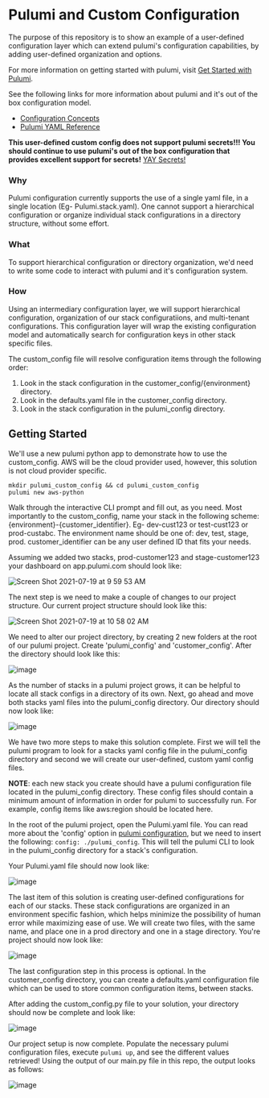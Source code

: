 # Pulumi and Custom Configuration
The purpose of this repository is to show an example of a user-defined configuration layer which can extend pulumi's configuration capabilities, by adding user-defined organization and options.

For more information on getting started with pulumi, visit [Get Started with Pulumi](https://www.pulumi.com/docs/get-started/).

See the following links for more information about pulumi and it's out of the box configuration model.
- [Configuration Concepts](https://www.pulumi.com/docs/intro/concepts/config/)
- [Pulumi YAML Reference](https://www.pulumi.com/docs/reference/pulumi-yaml/)

**This user-defined custom config does not support pulumi secrets!!! You should continue to use pulumi's out of the box configuration that provides excellent support for secrets!**
[YAY Secrets!](https://www.pulumi.com/docs/intro/concepts/secrets/)

### Why
Pulumi configuration currently supports the use of a single yaml file, in a single location (Eg- Pulumi.stack.yaml). One cannot support a hierarchical configuration or organize individual stack configurations in a directory structure, without some effort.

### What
To support hierarchical configuration or directory organization, we'd need to write some code to interact with pulumi and it's configuration system.

### How
Using an intermediary configuration layer, we will support hierarchical configuration, organization of our stack configuratiions, and multi-tenant configurations. This configuration layer will wrap the existing configuration model and automatically search for configuration keys in other stack specific files.

The custom_config file will resolve configuration items through the following order:
1. Look in the stack configuration in the customer_config/{environment} directory.
2. Look in the defaults.yaml file in the customer_config directory.
3. Look in the stack configuration in the pulumi_config directory.

## Getting Started
We'll use a new pulumi python app to demonstrate how to use the custom_config. AWS will be the cloud provider used, however, this solution is not cloud provider specific.

```mkdir pulumi_custom_config && cd pulumi_custom_config```  
```pulumi new aws-python```  

Walk through the interactive CLI prompt and fill out, as you need. Most importantly to the custom_config, name your stack in the following scheme: {environment}-{customer_identifier}. Eg- dev-cust123 or test-cust123 or prod-custabc. The environment name should be one of: dev, test, stage, prod. customer_identifier can be any user defined ID that fits your needs.

Assuming we added two stacks, prod-customer123 and stage-customer123 your dashboard on app.pulumi.com should look like:

![Screen Shot 2021-07-19 at 9 59 53 AM](https://user-images.githubusercontent.com/25461821/126201592-8c058ecb-706a-4d5b-bffd-4b5c1efb4fca.png)

The next step is we need to make a couple of changes to our project structure. Our current project structure should look like this:

![Screen Shot 2021-07-19 at 10 58 02 AM](https://user-images.githubusercontent.com/25461821/126221918-32d5b02f-65f1-45a5-9f3f-b7776dcbe100.png)

We need to alter our project directory, by creating 2 new folders at the root of our pulumi project. Create 'pulumi_config' and 'customer_config'. After the directory should look like this:

![image](https://user-images.githubusercontent.com/25461821/126225592-339bc450-296b-46b6-9800-6beea52c2a65.png)

As the number of stacks in a pulumi project grows, it can be helpful to locate all stack configs in a directory of its own. Next, go ahead and move both stacks yaml files into the pulumi_config directory. Our directory should now look like:

![image](https://user-images.githubusercontent.com/25461821/126223060-baf9bb8f-421a-401c-84f6-d3ac2f5ea8db.png)

We have two more steps to make this solution complete. First we will tell the pulumi program to look for a stacks yaml config file in the pulumi_config directory and second we will create our user-defined, custom yaml config files.

**NOTE**: each new stack you create should have a pulumi configuration file located in the pulumi_config directory. These config files should contain a minimum amount of information in order for pulumi to successfully run. For example, config items like aws:region should be located here.

In the root of the pulumi project, open the Pulumi.yaml file. You can read more about the 'config' option in [pulumi configuration](https://www.pulumi.com/docs/reference/pulumi-yaml/), but we need to insert the following: ```config: ./pulumi_config```. This will tell the pulumi CLI to look in the pulumi_config directory for a stack's configuration.

Your Pulumi.yaml file should now look like:

![image](https://user-images.githubusercontent.com/25461821/126223596-e44a6419-c367-48ad-94fc-7a6ba1fdbd59.png)

The last item of this solution is creating user-defined configurations for each of our stacks. These stack configurations are organized in an environment specific fashion, which helps minimize the possibility of human error while maximizing ease of use. We will create two files, with the same name, and place one in a prod directory and one in a stage directory. You're project should now look like:

![image](https://user-images.githubusercontent.com/25461821/126223978-9024cb0e-3dc4-4e86-949f-964913bd1481.png)

The last configuration step in this process is optional. In the customer_config directory, you can create a defaults.yaml configuration file which can be used to store common configuration items, between stacks.

After adding the custom_config.py file to your solution, your directory should now be complete and look like:

![image](https://user-images.githubusercontent.com/25461821/126224483-cbe28591-0e22-4ed1-b401-9989db5b9ed7.png)

Our project setup is now complete. Populate the necessary pulumi configuration files, execute ```pulumi up```, and see the different values retrieved! Using the output of our main.py file in this repo, the output looks as follows:

![image](https://user-images.githubusercontent.com/25461821/126227537-5243641b-f1e5-4d06-8969-8960c872f365.png)
